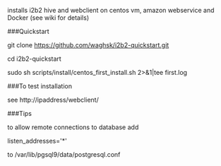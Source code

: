 installs i2b2 hive and webclient on centos vm, amazon webservice and Docker  (see wiki for details)

###Quickstart


git clone https://github.com/waghsk/i2b2-quickstart.git

cd i2b2-quickstart

sudo sh scripts/install/centos_first_install.sh 2>&1|tee first.log

###To test installation

see http://ipaddress/webclient/

###Tips

to allow remote connections to database add 

listen_addresses='*'

to /var/lib/pgsql9/data/postgresql.conf
